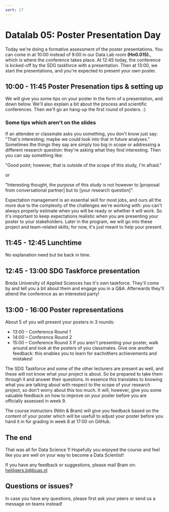 ```yaml
---
sort: 17
---
```


# Datalab 05: Poster Presentation Day

Today we're doing a formative assessment of the poster presentations. You can come in at 10:00 instead of 9:00 in our Data Lab room **(Hn0.015).**, which is where the conference takes place. At 12:45 today, the conference is kicked-off by the SDG taskforce with a presentation. Then at 13:00, we start the presentations, and you're expected to present your own poster.

## 10:00 - 11:45 Poster Presenation tips & setting up
We will give you some tips on your poster in the form of a presentation, and down below. We'll also explain a bit about the process and scientific conferences. Then we'll go an hang-up the first round of posters. :)

### Some tips which aren't on the slides
If an attendee or classmate asks you something, you don't know just say: "That's interesting; maybe we could look into that in future analyses."
Sometimes the things they say are simply too big in scope or addressing a different research question: they're asking what they find interesting. Then you can say something like:

"Good point; however, that is outside of the scope of this study, I'm afraid."

or

"Interesting thought, the purpose of this study is not however to [proposal from conversational partner] but to [your research question]".


Expectation management is an essential skill for most jobs, and ours all the more due to the complexity of the challenges we're working with: you can't always properly estimate when you will be ready or whether it will work. So it's important to keep expectations realistic when you are presenting your poster to your stakeholders. Later in the program, we will go into these project and team-related skills; for now, it's just meant to help your present.

## 11:45 - 12:45 Lunchtime
No explanation need but be back in time.

## 12:45 - 13:00 SDG Taskforce presentation
Breda University of Applied Sciences has it's own taskforce. They'll come by and tell you a bit about them and engage you in a Q&A. Afterwards they'll attend the conference as an interested party!

## 13:00 - 16:00 Poster representations
About 5 of you will present your posters in 3 rounds:
- 13:00 – Conference Round 1
- 14:00 – Conference Round 2
- 15:00 – Conference Round 3
If you aren't presenting your poster, walk around and look at the posters of you classmates. Give one another feedback: this enables you to learn for eachothers achievements and mistakes!

The SDG Taskforce and some of the other lecturers are present as well, and these will not know what your project is about. So be prepared to take them through it and answer their questions. In essence this translates to knowing what you are talking about with respect to the scope of your research project, so don't worry about this too much. It will, however, give you some valuable feedback on how to improve on your poster before you are officially assessed in week 9.

The course instructors (Nitin & Bram) will give you feedback based on the content of your poster which will be usefull to adjust your poster before you hand it in for grading in week 8 at 17:00 on GitHub.


## The end
That was all for Data Science 1! Hopefully you enjoyed the course and feel like you are well on your way to become a Data Scientist!

If you have any feedback or suggestions, please mail Bram on: heijligers.b@buas.nl

## Questions or issues?
In case you have any questions, please first ask your peers or send us a message on teams instead!
